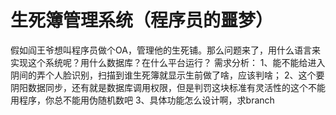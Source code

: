 # 生死簿管理系统（程序员的噩梦）
假如阎王爷想叫程序员做个OA，管理他的生死铺。那么问题来了，用什么语言来实现这个系统呢？用什么数据库？在什么平台运行？
需求分析：
1、能不能给进入阴间的弄个人脸识别，扫描到谁生死簿就显示生前做了啥，应该判啥；
2、这个要阴阳数据同步，还有就是数据库调用权限，但是判罚这块标准有灵活性的这个不能用程序，你总不能用伪随机数吧
3、具体功能怎么设计啊，求branch
 
